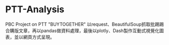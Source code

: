 # PTT-Analysis
PBC Project on PTT "BUYTOGETHER"
以request、BeautifulSoup抓取批踢踢合購版文章，再以pandas做資料處理，最後以plotly、Dash製作互動式視覺化圖表，並以網頁方式呈現。
